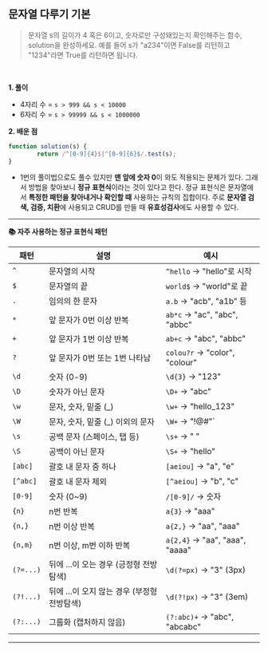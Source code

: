 ## 문자열 다루기 기본
> 문자열 s의 길이가 4 혹은 6이고, 숫자로만 구성돼있는지 확인해주는 함수, solution을 완성하세요. 예를 들어 s가 "a234"이면 False를 리턴하고 "1234"라면 True를 리턴하면 됩니다.

<br>

**1. 풀이**

- 4자리 수 = `s > 999 && s < 10000`
- 6자리 수 = `s > 99999 && s < 1000000`

**2. 배운 점**
```javascript
function solution(s) {
        return /^[0-9]{4}$|^[0-9]{6}$/.test(s);
}
```
- 1번의 풀이법으로도 풀수 있지만 **맨 앞에 숫자 0**이 와도 적용되는 문제가 있다. 그래서 방법을 찾아보니 **정규 표현식**이라는 것이 있다고 한다. 정규 표현식은 문자열에서 **특정한 패턴을 찾아내거나 확인할 때** 사용하는 규칙의 집합이다. 주로 **문자열 검색, 검증, 치환**에 사용되고 CRUD를 만들 때 **유효성검사**에도 사용할 수 있다.

--- 

**📚 자주 사용하는 정규 표현식 패턴**

| **패턴**       | **설명**                        | **예시**             |
|-----------------|---------------------------------|----------------------|
| `^`            | 문자열의 시작                   | `^hello` → "hello"로 시작 |
| `$`            | 문자열의 끝                     | `world$` → "world"로 끝 |
| `.`            | 임의의 한 문자                  | `a.b` → "acb", "a1b" 등 |
| `*`            | 앞 문자가 0번 이상 반복          | `ab*c` → "ac", "abc", "abbc" |
| `+`            | 앞 문자가 1번 이상 반복          | `ab+c` → "abc", "abbc" |
| `?`            | 앞 문자가 0번 또는 1번 나타남     | `colou?r` → "color", "colour" |
| `\d`           | 숫자 (0-9)                      | `\d{3}` → "123" |
| `\D`           | 숫자가 아닌 문자                | `\D+` → "abc" |
| `\w`           | 문자, 숫자, 밑줄 (_)             | `\w+` → "hello_123" |
| `\W`           | 문자, 숫자, 밑줄 (_) 이외의 문자 | `\W+` → "!@#"` |
| `\s`           | 공백 문자 (스페이스, 탭 등)      | `\s+` → "   " |
| `\S`           | 공백이 아닌 문자                | `\S+` → "hello" |
| `[abc]`        | 괄호 내 문자 중 하나            | `[aeiou]` → "a", "e" |
| `[^abc]`       | 괄호 내 문자 제외               | `[^aeiou]` → "b", "c" |
| `[0-9]`        | 숫자 (0~9)                       | `/[0-9]/` → 숫자 |
| `{n}`          | n번 반복                        | `a{3}` → "aaa" |
| `{n,}`         | n번 이상 반복                   | `a{2,}` → "aa", "aaa" |
| `{n,m}`        | n번 이상, m번 이하 반복          | `a{2,4}` → "aa", "aaa", "aaaa" |
| `(?=...)`      | 뒤에 ...이 오는 경우 (긍정형 전방탐색) | `\d(?=px)` → "3" (3px) |
| `(?!...)`      | 뒤에 ...이 오지 않는 경우 (부정형 전방탐색) | `\d(?!px)` → "3" (3em) |
| `(?:...)`      | 그룹화 (캡처하지 않음)          | `(?:abc)+` → "abc", "abcabc" |

---